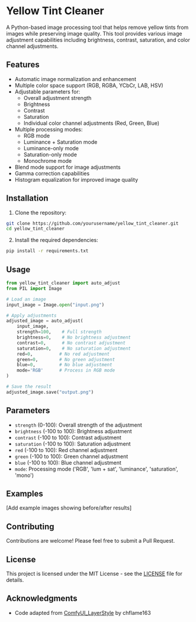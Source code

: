 # Yellow Tint Cleaner

A Python-based image processing tool that helps remove yellow tints from images while preserving image quality. This tool provides various image adjustment capabilities including brightness, contrast, saturation, and color channel adjustments.

## Features

- Automatic image normalization and enhancement
- Multiple color space support (RGB, RGBA, YCbCr, LAB, HSV)
- Adjustable parameters for:
  - Overall adjustment strength
  - Brightness
  - Contrast
  - Saturation
  - Individual color channel adjustments (Red, Green, Blue)
- Multiple processing modes:
  - RGB mode
  - Luminance + Saturation mode
  - Luminance-only mode
  - Saturation-only mode
  - Monochrome mode
- Blend mode support for image adjustments
- Gamma correction capabilities
- Histogram equalization for improved image quality

## Installation

1. Clone the repository:
```bash
git clone https://github.com/yourusername/yellow_tint_cleaner.git
cd yellow_tint_cleaner
```

2. Install the required dependencies:
```bash
pip install -r requirements.txt
```

## Usage

```python
from yellow_tint_cleaner import auto_adjust
from PIL import Image

# Load an image
input_image = Image.open("input.png")

# Apply adjustments
adjusted_image = auto_adjust(
    input_image,
    strength=100,    # Full strength
    brightness=0,    # No brightness adjustment
    contrast=0,      # No contrast adjustment
    saturation=0,    # No saturation adjustment
    red=0,          # No red adjustment
    green=0,        # No green adjustment
    blue=0,         # No blue adjustment
    mode='RGB'      # Process in RGB mode
)

# Save the result
adjusted_image.save("output.png")
```

## Parameters

- `strength` (0-100): Overall strength of the adjustment
- `brightness` (-100 to 100): Brightness adjustment
- `contrast` (-100 to 100): Contrast adjustment
- `saturation` (-100 to 100): Saturation adjustment
- `red` (-100 to 100): Red channel adjustment
- `green` (-100 to 100): Green channel adjustment
- `blue` (-100 to 100): Blue channel adjustment
- `mode`: Processing mode ('RGB', 'lum + sat', 'luminance', 'saturation', 'mono')

## Examples

[Add example images showing before/after results]

## Contributing

Contributions are welcome! Please feel free to submit a Pull Request.

## License

This project is licensed under the MIT License - see the [LICENSE](LICENSE) file for details.

## Acknowledgments

- Code adapted from [ComfyUI_LayerStyle](https://github.com/chflame163/ComfyUI_LayerStyle) by chflame163 
